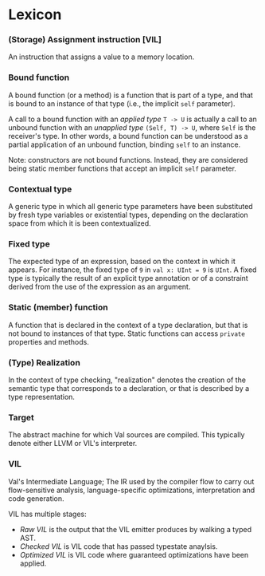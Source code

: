 #  Lexicon

### (Storage) Assignment instruction [VIL]
An instruction that assigns a value to a memory location.

### Bound function
A bound function (or a method) is a function that is part of a type, and that is bound to an instance of that type (i.e., the implicit `self` parameter).

A call to a bound function with an *applied type* `T -> U` is actually a call to an unbound function with an *unapplied type* `(Self, T) -> U`, where `Self` is the receiver's type.
In other words, a bound function can be understood as a partial application of an unbound function, binding `self` to an instance.

Note: constructors are not bound functions.
Instead, they are considered being static member functions that accept an implicit `self` parameter.

### Contextual type
A generic type in which all generic type parameters have been substituted by fresh type variables or existential types, depending on the declaration space from which it is been contextualized.

### Fixed type
The expected type of an expression, based on the context in which it appears.
For instance, the fixed type of `9` in `val x: UInt = 9` is `UInt`.
A fixed type is typically the result of an explicit type annotation or of a constraint derived from the use of the expression as an argument.

### Static (member) function
A function that is declared in the context of a type declaration, but that is not bound to instances of that type.
Static functions can access `private` properties and methods.

### (Type) Realization
In the context of type checking, "realization" denotes the creation of the semantic type that corresponds to a declaration, or that is described by a type representation.

### Target
The abstract machine for which Val sources are compiled.
This typically denote either LLVM or VIL's interpreter.

### VIL
Val's Intermediate Language; The IR used by the compiler flow to carry out flow-sensitive analysis, language-specific optimizations, interpretation and code generation.

VIL has multiple stages:
- *Raw VIL* is the output that the VIL emitter produces by walking a typed AST.
- *Checked VIL* is VIL code that has passed typestate anaylsis.
- *Optimized VIL* is VIL code where guaranteed optimizations have been applied.

